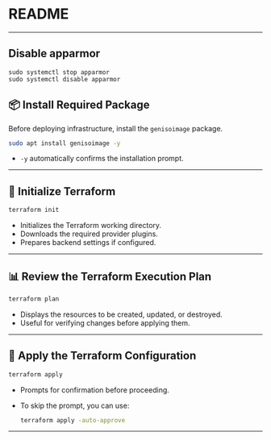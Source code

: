 # README

---

## Disable apparmor

```
sudo systemctl stop apparmor
sudo systemctl disable apparmor
```

## 📦 Install Required Package

Before deploying infrastructure, install the `genisoimage` package.

```bash
sudo apt install genisoimage -y
```

- `-y` automatically confirms the installation prompt.

---

## 📁 Initialize Terraform

```bash
terraform init
```

- Initializes the Terraform working directory.
- Downloads the required provider plugins.
- Prepares backend settings if configured.

---

## 📊 Review the Terraform Execution Plan

```bash
terraform plan
```

- Displays the resources to be created, updated, or destroyed.
- Useful for verifying changes before applying them.

---

## 🚀 Apply the Terraform Configuration

```bash
terraform apply
```

- Prompts for confirmation before proceeding.
- To skip the prompt, you can use:

  ```bash
  terraform apply -auto-approve
  ```

---